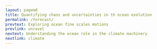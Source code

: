 ```yaml
---
layout: pagemd
title: Quantifying chaos and uncertainties in th ocean evolution
permalink: /forecast/
prevtext: Exploring ocean fine scales motions
prevlink: unravel
nextext: Understanding the ocean role in the climate machinery
nextlink: climate
---
```


